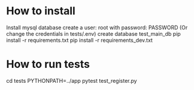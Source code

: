 # How to install
Install mysql database
create a user: root with password: PASSWORD  (Or change the credentials in tests/.env)
create database test_main_db
pip install -r requirements.txt
pip install -r requirements_dev.txt

# How to run tests
cd tests
PYTHONPATH=../app pytest test_register.py  